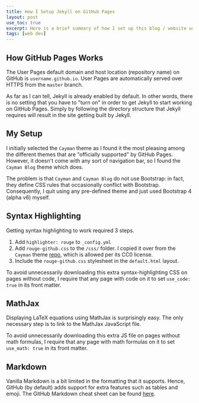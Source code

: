 ```yaml
---
title: How I Setup Jekyll on GitHub Pages
layout: post
use_toc: true
excerpt: Here is a brief summary of how I set up this blog / website using Jekyll on GitHub Pages.
tags: [web dev]
---
```


## How GitHub Pages Works

The User Pages default domain and host location (repository name) on GitHub is `username.github.io`. User Pages are automatically served over HTTPS from the `master` branch.

As far as I can tell, Jekyll is already enabled by default. In other words, there is no setting that you have to "turn on" in order to get Jekyll to start working on GitHub Pages. Simply by following the directory structure that Jekyll requires will result in the site getting built by Jekyll.

## My Setup

I initially selected the `Cayman` theme as I found it the most pleasing among the different themes that are "officially supported" by GitHub Pages. However, it doesn't come with any sort of navigation bar, so I found the `Cayman Blog` theme which does.

The problem is that `Cayman` and `Cayman Blog` do not use Bootstrap: in fact, they define CSS rules that occasionally conflict with Bootstrap. Consequently, I quit using any pre-defined theme and just used Bootstrap 4 (alpha v6) myself.

## Syntax Highlighting

Getting syntax highlighting to work required 3 steps.
1. Add `highlighter: rouge` to `_config.yml`
2. Add `rouge-github.css` to the `/css/` folder. I copied it over from the `Cayman` theme [repo](https://github.com/pages-themes/cayman/blob/master/_sass/rouge-github.scss), which is allowed per its CC0 license.
3. Include the `rouge-github.css` stylesheet in the `default.html` layout.

To avoid unnecessarily downloading this extra syntax-highlighting CSS on pages without code, I require that any page with code on it to set `use_code: true` in its front matter.

## MathJax

Displaying LaTeX equations using MathJax is surprisingly easy. The only necessary step is to link to the MathJax JavaScript file.

To avoid unnecessarily downloading this extra JS file on pages without math formulas, I require that any page with math formulas on it to set `use_math: true` in its front matter.

## Markdown

Vanilla Markdown is a bit limited in the formatting that it supports. Hence, GitHub (by default) adds support for extra features such as tables and emoji. The GitHub Markdown cheat sheet can be found [here](https://enterprise.github.com/downloads/en/markdown-cheatsheet.pdf).
